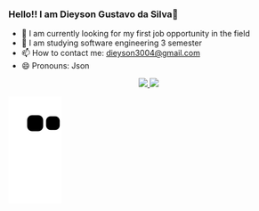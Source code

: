 ### Hello!! I am Dieyson Gustavo da Silva👋

- 🔭 I am currently looking for my first job opportunity in the field
- 🌱 I am studying software engineering 3 semester
- 📫 How to contact me: dieyson3004@gmail.com
- 😄 Pronouns: Json

<div align="center">
  <a href="https://github.com/D13YSON">
  <img height="180em" src="https://github-readme-stats.vercel.app/api?username=D13YSON&show_icons=true&theme=dark&include_all_commits=true&count_private=true"/>
  <img height="180em" src="https://github-readme-stats.vercel.app/api/top-langs/?username=D13YSON&layout=compact&langs_count=7&theme=dark"/>
</div>

![Snake animation](https://github.com/D13YSON/D13YSON/blob/output/github-contribution-grid-snake.svg)
